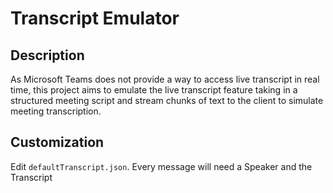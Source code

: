 # Transcript Emulator

## Description
As Microsoft Teams does not provide a way to access live transcript in real time, this project aims to emulate the live transcript feature taking
in a structured meeting script and stream chunks of text to the client to simulate meeting transcription.

## Customization
Edit `defaultTranscript.json`. Every message will need a Speaker and the Transcript
